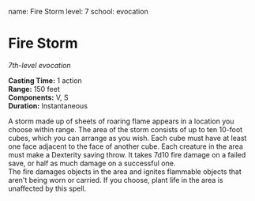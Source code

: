 name: Fire Storm
level: 7
school: evocation

# Fire Storm 
_7th-level evocation_ 

**Casting Time:** 1 action    
**Range:** 150 feet    
**Components:** V, S    
**Duration:** Instantaneous 

A storm made up of sheets of roaring flame appears in a location you choose within range. The area of the storm consists of up to ten 10-foot cubes, which you can arrange as you wish. Each cube must have at least one face adjacent to the face of another cube. Each creature in the area must make a Dexterity saving throw. It takes 7d10 fire damage on a failed save, or half as much damage on a successful one.    
The fire damages objects in the area and ignites flammable objects that aren't being worn or carried. If you choose, plant life in the area is unaffected by this spell. 